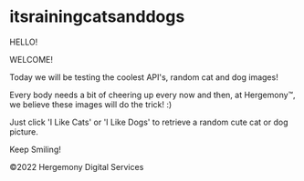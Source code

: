 # itsrainingcatsanddogs

HELLO!

WELCOME!

Today we will be testing the coolest API's, random cat and dog images!

Every body needs a bit of cheering up every now and then, at Hergemony™️, we believe
these images will do the trick! :)

Just click 'I Like Cats' or 'I Like Dogs' to retrieve a random cute cat or dog picture.

Keep Smiling!



©️2022 Hergemony Digital Services
